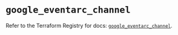 # `google_eventarc_channel`

Refer to the Terraform Registry for docs: [`google_eventarc_channel`](https://registry.terraform.io/providers/hashicorp/google/6.45.0/docs/resources/eventarc_channel).
